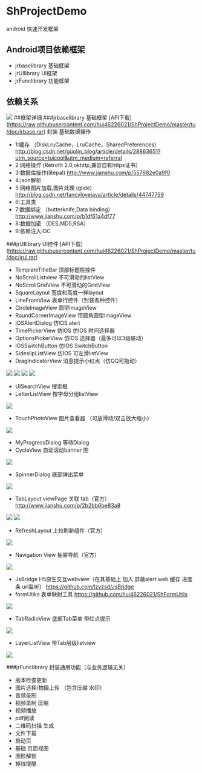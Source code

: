 # ShProjectDemo
android 快速开发框架

## Android项目依赖框架
* jrbaselibrary   基础框架
* jrUIlibrary   UI框架
* jrFunclibrary   功能框架


## 依赖关系

![](https://raw.githubusercontent.com/hui46226021/ShProjectDemo/master/tu/1.png)
##框架详细
###jrbaselibrary   基础框架  [API下载] (https://raw.githubusercontent.com/hui46226021/ShProjectDemo/master/tu/doc/jrbase.rar)
封装 基础数据操作
* 1:缓存  （DiskLruCache，LruCache，SharedPreferences） http://blog.csdn.net/guolin_blog/article/details/28863651?utm_source=tuicool&utm_medium=referral
* 2:网络操作 (Retrofit 2.0,okhttp,兼容自有https证书）
* 3:数据库操作(litepal)   http://www.jianshu.com/p/557682e0a9f0
* 4:json解析
* 5:网络图片加载,图片处理  (glide) http://blog.csdn.net/fancylovejava/article/details/44747759
* 6:工具类
* 7:数据绑定 （butterknife,Data binding） http://www.jianshu.com/p/b1df61a4df77
* 8:数据加密 （DES,MD5,RSA）
* 9:依赖注入IOC

###jrUIlibrary   UI控件  [API下载] (https://raw.githubusercontent.com/hui46226021/ShProjectDemo/master/tu/doc/jrui.rar)
* TemplateTitleBar     顶部标题栏控件
* NoScrollListview     不可滑动的listView
* NoScrollGridView     不可滑动的GridView
* SquareLayout         宽度和高度一样layout
* LineFromView         表单行控件（封装各种控件）
* CircleImageView      圆型ImageView
* RoundCornerImageView 带圆角圆型ImageView
* IOSAlertDialog       仿IOS alert
* TimePickerView       仿IOS 仿IOS 时间选择器
* OptionsPickerView    仿IOS 选择器（最多可以3级联动）
* IOSSwitchButton      仿IOS SwitchButton
* SideslipListView     仿IOS 可左滑listView
* DragIndicatorView    消息提示小红点（仿QQ可拖动）


![](https://raw.githubusercontent.com/hui46226021/ShProjectDemo/master/tu/IOSAlertDialog.gif)
![](https://raw.githubusercontent.com/hui46226021/ShProjectDemo/master/tu/OptionsPickerView.gif)
![](https://raw.githubusercontent.com/hui46226021/ShProjectDemo/master/tu/TimePickerView.gif)
![](https://raw.githubusercontent.com/hui46226021/ShProjectDemo/master/tu/SideslipListView.gif)
* UISearchView         搜索框
* LetterListView       按字母分组listView


![](https://raw.githubusercontent.com/hui46226021/ShProjectDemo/master/tu/LetterListView.gif)
* TouchPhotoView       图片查看器 （可放滑动/双击放大缩小）


![](https://raw.githubusercontent.com/hui46226021/ShProjectDemo/master/tu/TouchPhotoView.gif)
* MyProgressDialog     等待Dialog
* CycleView            自动滚动banner 图


![](https://raw.githubusercontent.com/hui46226021/ShProjectDemo/master/tu/CycleView.gif)
* SpinnerDialog        底部弹出菜单


![](https://raw.githubusercontent.com/hui46226021/ShProjectDemo/master/tu/SpinnerDialog.gif)
* TabLayout            viewPage 关联 tab（官方）
http://www.jianshu.com/p/2b2bb6be83a8


![](https://raw.githubusercontent.com/hui46226021/ShProjectDemo/master/tu/TabLayout1.gif)
![](https://raw.githubusercontent.com/hui46226021/ShProjectDemo/master/tu/TabLayout2.gif)

* RefreshLayout        上拉刷新组件（官方）

![](https://raw.githubusercontent.com/hui46226021/ShProjectDemo/master/tu/RefreshLayout.gif)
* Navigation View      抽屉导航（官方）

![](https://raw.githubusercontent.com/hui46226021/ShProjectDemo/master/tu/Navigation.gif)
* JsBridge             H5原生交互webview（在其基础上 加入 屏蔽alert web 缓存 进度条 url监听）
https://github.com/lzyzsd/JsBridge
* formUtiks            表单映射工具
https://github.com/hui46226021/ShFormUtils

![](https://raw.githubusercontent.com/hui46226021/ShProjectDemo/master/tu/formUtiks.gif)
* TabRadioView            底部Tab菜单 带红点提示

![](https://raw.githubusercontent.com/hui46226021/ShProjectDemo/master/tu/TabRadioView.gif)
* LayerListView           带Tab层级listview

![](https://raw.githubusercontent.com/hui46226021/ShProjectDemo/master/tu/LayerListView.gif)


###jrFunclibrary   封装通用功能（与业务逻辑无关）
* 版本检查更新
* 图片选择/拍摄上传  （包含压缩 水印）
* 音频录制
* 视频录制  压缩
* 视频播放
* pdf阅读
* 二维码扫描 生成
* 文件下载
* 启动页
* 基础 页面视图
* 图形解锁
* 掉线提醒














